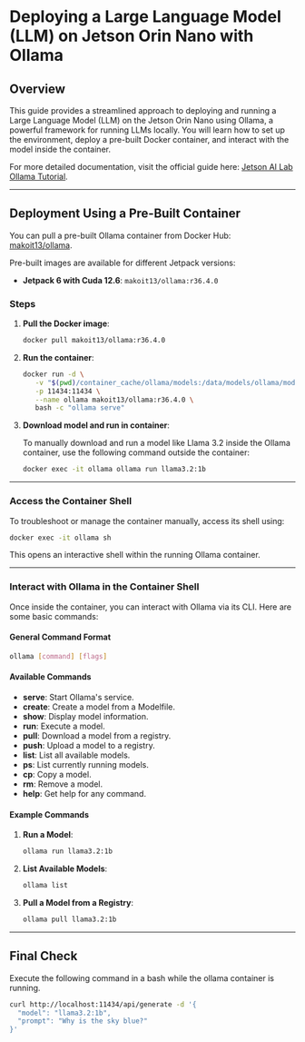 # Deploying a Large Language Model (LLM) on Jetson Orin Nano with Ollama

## Overview

This guide provides a streamlined approach to deploying and running a Large Language Model (LLM) on the Jetson Orin Nano using Ollama, a powerful framework for running LLMs locally. You will learn how to set up the environment, deploy a pre-built Docker container, and interact with the model inside the container.

For more detailed documentation, visit the official guide here: [Jetson AI Lab Ollama Tutorial](https://www.jetson-ai-lab.com/tutorial_ollama.html).

---

## Deployment Using a Pre-Built Container

You can pull a pre-built Ollama container from Docker Hub: [makoit13/ollama](https://hub.docker.com/r/makoit13/ollama).

Pre-built images are available for different Jetpack versions:

- **Jetpack 6 with Cuda 12.6**: `makoit13/ollama:r36.4.0`

### Steps

1. **Pull the Docker image**:

   ```bash
   docker pull makoit13/ollama:r36.4.0
   ```

2. **Run the container**:

   ```bash
   docker run -d \
      -v "$(pwd)/container_cache/ollama/models:/data/models/ollama/models" \
      -p 11434:11434 \
      --name ollama makoit13/ollama:r36.4.0 \
      bash -c "ollama serve"
   ```

3. **Download model and run in container**:

   To manually download and run a model like Llama 3.2 inside the Ollama container, use the following command outside the container:

   ```bash
   docker exec -it ollama ollama run llama3.2:1b
   ```

<!-- ### Optional: Start container and run model

   ```bash
   docker run -d -v ./ollama:/root/.ollama -p 11434:11434 --name ollama makoit13/ollama:r36.4.0 bash -c "ollama run llama3.2:1b"
   ``` -->

---

### Access the Container Shell

To troubleshoot or manage the container manually, access its shell using:

```bash
docker exec -it ollama sh
```

This opens an interactive shell within the running Ollama container.

---

### Interact with Ollama in the Container Shell

Once inside the container, you can interact with Ollama via its CLI. Here are some basic commands:

#### General Command Format

```bash
ollama [command] [flags]
```

#### Available Commands

- **serve**: Start Ollama's service.
- **create**: Create a model from a Modelfile.
- **show**: Display model information.
- **run**: Execute a model.
- **pull**: Download a model from a registry.
- **push**: Upload a model to a registry.
- **list**: List all available models.
- **ps**: List currently running models.
- **cp**: Copy a model.
- **rm**: Remove a model.
- **help**: Get help for any command.

#### Example Commands

1. **Run a Model**:

   ```bash
   ollama run llama3.2:1b
   ```

2. **List Available Models**:

   ```bash
   ollama list
   ```

3. **Pull a Model from a Registry**:

   ```bash
   ollama pull llama3.2:1b
   ```

---

## Final Check

Execute the following command in a bash while the ollama container is running.

```bash
curl http://localhost:11434/api/generate -d '{
  "model": "llama3.2:1b",
  "prompt": "Why is the sky blue?"
}'
```
